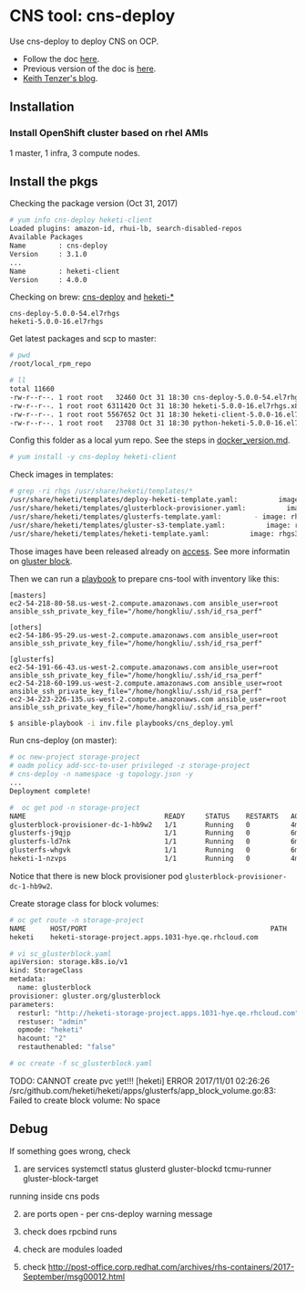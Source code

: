 # CNS tool: cns-deploy

Use cns-deploy to deploy CNS on OCP. 

* Follow the doc [here](https://access.redhat.com/documentation/en-us/red_hat_gluster_storage/3.3/html-single/container-native_storage_for_openshift_container_platform/#chap-Documentation-Red_Hat_Gluster_Storage_Container_Native_with_OpenShift_Platform-Setting_the_environment-Deploy_CNS).
* Previous version of the doc is [here](https://access.redhat.com/documentation/en-us/red_hat_gluster_storage/3.1/html/container-native_storage_for_openshift_container_platform_3.4/ch04s02).
* [Keith Tenzer's blog](https://keithtenzer.com/2017/03/29/storage-for-containers-using-container-native-storage-part-iii/).

## Installation

### Install OpenShift cluster based on rhel AMIs
1 master, 1 infra, 3 compute nodes.

## Install the pkgs

Checking the package version (Oct 31, 2017)

```sh
# yum info cns-deploy heketi-client
Loaded plugins: amazon-id, rhui-lb, search-disabled-repos
Available Packages
Name        : cns-deploy
Version     : 3.1.0
...
Name        : heketi-client
Version     : 4.0.0
```

Checking on brew: [cns-deploy](https://brewweb.engineering.redhat.com/brew/packageinfo?packageID=61728) and [heketi-*]( https://brewweb.engineering.redhat.com/brew/packageinfo?packageID=54317)

```
cns-deploy-5.0.0-54.el7rhgs
heketi-5.0.0-16.el7rhgs
```

Get latest packages and scp to master:

```sh
# pwd
/root/local_rpm_repo

# ll
total 11660
-rw-r--r--. 1 root root   32460 Oct 31 18:30 cns-deploy-5.0.0-54.el7rhgs.x86_64.rpm
-rw-r--r--. 1 root root 6311420 Oct 31 18:30 heketi-5.0.0-16.el7rhgs.x86_64.rpm
-rw-r--r--. 1 root root 5567652 Oct 31 18:30 heketi-client-5.0.0-16.el7rhgs.x86_64.rpm
-rw-r--r--. 1 root root   23708 Oct 31 18:30 python-heketi-5.0.0-16.el7rhgs.x86_64.rpm
```

Config this folder as a local yum repo. See the steps in [docker_version.md](../fix/docker_version.md).

```sh
# yum install -y cns-deploy heketi-client
```

Check images in templates:

```sh
# grep -ri rhgs /usr/share/heketi/templates/*
/usr/share/heketi/templates/deploy-heketi-template.yaml:          image: rhgs3/rhgs-volmanager-rhel7:3.3.0-362
/usr/share/heketi/templates/glusterblock-provisioner.yaml:          image: rhgs3/rhgs-gluster-block-prov-rhel7:3.3.0-362
/usr/share/heketi/templates/glusterfs-template.yaml:        - image: rhgs3/rhgs-server-rhel7:3.3.0-362
/usr/share/heketi/templates/gluster-s3-template.yaml:          image: rhgs3/rhgs-s3-server-rhel7:3.3.0-362
/usr/share/heketi/templates/heketi-template.yaml:          image: rhgs3/rhgs-volmanager-rhel7:3.3.0-362
```

Those images have been released already on [access](https://access.redhat.com/containers/#/search/rhgs3). See more informatin on [gluster block](https://github.com/gluster/gluster-block).

Then we can run a [playbook](../playbooks#prepare-cns-deploy-tool) to prepare cns-tool with inventory like this:

```
[masters]
ec2-54-218-80-58.us-west-2.compute.amazonaws.com ansible_user=root ansible_ssh_private_key_file="/home/hongkliu/.ssh/id_rsa_perf"

[others]
ec2-54-186-95-29.us-west-2.compute.amazonaws.com ansible_user=root ansible_ssh_private_key_file="/home/hongkliu/.ssh/id_rsa_perf"

[glusterfs]
ec2-54-191-66-43.us-west-2.compute.amazonaws.com ansible_user=root ansible_ssh_private_key_file="/home/hongkliu/.ssh/id_rsa_perf"
ec2-54-218-60-199.us-west-2.compute.amazonaws.com ansible_user=root ansible_ssh_private_key_file="/home/hongkliu/.ssh/id_rsa_perf"
ec2-34-223-226-135.us-west-2.compute.amazonaws.com ansible_user=root ansible_ssh_private_key_file="/home/hongkliu/.ssh/id_rsa_perf"
```

```sh
$ ansible-playbook -i inv.file playbooks/cns_deploy.yml
```

Run cns-deploy (on master):

```sh
# oc new-project storage-project
# oadm policy add-scc-to-user privileged -z storage-project
# cns-deploy -n namespace -g topology.json -y
...
Deployment complete!

#  oc get pod -n storage-project
NAME                                  READY     STATUS    RESTARTS   AGE
glusterblock-provisioner-dc-1-hb9w2   1/1       Running   0          4m
glusterfs-j9qjp                       1/1       Running   0          6m
glusterfs-ld7nk                       1/1       Running   0          6m
glusterfs-whgvk                       1/1       Running   0          6m
heketi-1-nzvps                        1/1       Running   0          4m
```

Notice that there is new block provisioner pod <code>glusterblock-provisioner-dc-1-hb9w2</code>.

Create storage class for block volumes:

```sh
# oc get route -n storage-project 
NAME      HOST/PORT                                             PATH      SERVICES   PORT      TERMINATION   WILDCARD
heketi    heketi-storage-project.apps.1031-hye.qe.rhcloud.com             heketi     <all>                   None

# vi sc_glusterblock.yaml
apiVersion: storage.k8s.io/v1
kind: StorageClass
metadata:
  name: glusterblock
provisioner: gluster.org/glusterblock
parameters:
  resturl: "http://heketi-storage-project.apps.1031-hye.qe.rhcloud.com"
  restuser: "admin"
  opmode: "heketi"
  hacount: "2"
  restauthenabled: "false"

# oc create -f sc_glusterblock.yaml
```

TODO: CANNOT create pvc yet!!!
[heketi] ERROR 2017/11/01 02:26:26 /src/github.com/heketi/heketi/apps/glusterfs/app_block_volume.go:83: Failed to create block volume: No space

## Debug
If something goes wrong, check

1) are services
systemctl status glusterd gluster-blockd tcmu-runner gluster-block-target

running inside cns pods

2) are ports open - per cns-deploy warning message

3) check does rpcbind runs

4) check are modules loaded

5) check http://post-office.corp.redhat.com/archives/rhs-containers/2017-September/msg00012.html



